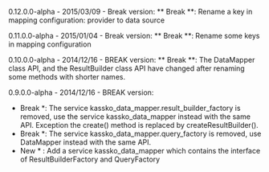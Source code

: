 0.12.0.0-alpha - 2015/03/09 - Break version:
** Break **: Rename a key in mapping configuration: provider to data source

0.11.0.0-alpha - 2015/01/04 - Break version:
** Break **: Rename some keys in mapping configuration

0.10.0.0-alpha - 2014/12/16 - BREAK version:
** Break **: The DataMapper class API, and the ResultBuilder class API have changed after renaming some methods with shorter names.

0.9.0.0-alpha - 2014/12/16 - BREAK version:
* Break *: The service kassko_data_mapper.result_builder_factory is removed, use the service kassko_data_mapper instead with the same API. Exception the create() method is replaced by createResultBuilder().
* Break *: The service kassko_data_mapper.query_factory is removed, use DataMapper instead with the same API.
* New * : Add a service kassko_data_mapper which contains the interface of ResultBuilderFactory and QueryFactory
